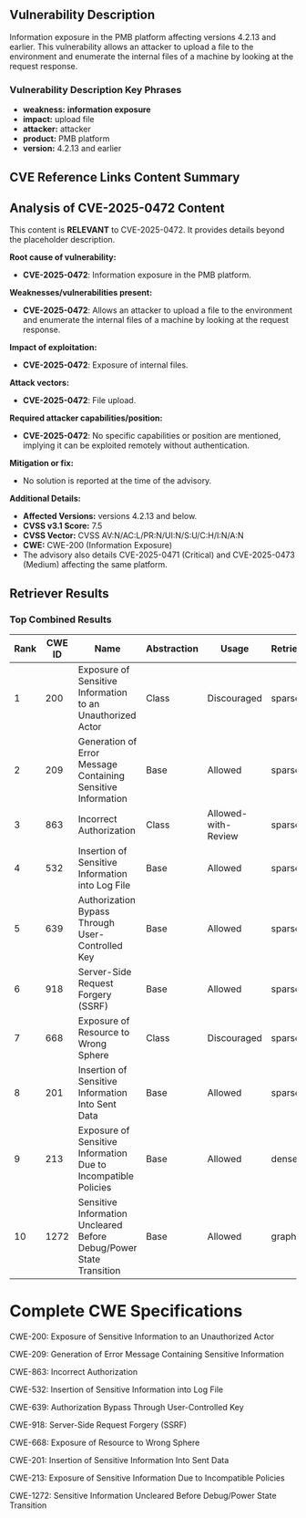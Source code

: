 ## Vulnerability Description
Information exposure in the PMB platform affecting versions 4.2.13 and earlier. This vulnerability allows an attacker to upload a file to the environment and enumerate the internal files of a machine by looking at the request response.

### Vulnerability Description Key Phrases
- **weakness:** **information exposure**
- **impact:** upload file
- **attacker:** attacker
- **product:** PMB platform
- **version:** 4.2.13 and earlier

## CVE Reference Links Content Summary
## Analysis of CVE-2025-0472 Content

This content is **RELEVANT** to CVE-2025-0472. It provides details beyond the placeholder description.

**Root cause of vulnerability:**

*   **CVE-2025-0472**: Information exposure in the PMB platform.

**Weaknesses/vulnerabilities present:**

*   **CVE-2025-0472**: Allows an attacker to upload a file to the environment and enumerate the internal files of a machine by looking at the request response.

**Impact of exploitation:**

*   **CVE-2025-0472**: Exposure of internal files.

**Attack vectors:**

*   **CVE-2025-0472**: File upload.

**Required attacker capabilities/position:**

*   **CVE-2025-0472**: No specific capabilities or position are mentioned, implying it can be exploited remotely without authentication.

**Mitigation or fix:**

*   No solution is reported at the time of the advisory.

**Additional Details:**

*   **Affected Versions:** versions 4.2.13 and below.
*   **CVSS v3.1 Score:** 7.5
*   **CVSS Vector:** CVSS AV:N/AC:L/PR:N/UI:N/S:U/C:H/I:N/A:N
*   **CWE:** CWE-200 (Information Exposure)
*   The advisory also details CVE-2025-0471 (Critical) and CVE-2025-0473 (Medium) affecting the same platform.

## Retriever Results

### Top Combined Results

| Rank | CWE ID | Name | Abstraction | Usage  | Retrievers | Individual Scores |
|------|--------|------|-------------|-------|------------|-------------------|
| 1 | 200 | Exposure of Sensitive Information to an Unauthorized Actor | Class | Discouraged | sparse | 0.248 |
| 2 | 209 | Generation of Error Message Containing Sensitive Information | Base | Allowed | sparse | 0.244 |
| 3 | 863 | Incorrect Authorization | Class | Allowed-with-Review | sparse | 0.240 |
| 4 | 532 | Insertion of Sensitive Information into Log File | Base | Allowed | sparse | 0.235 |
| 5 | 639 | Authorization Bypass Through User-Controlled Key | Base | Allowed | sparse | 0.234 |
| 6 | 918 | Server-Side Request Forgery (SSRF) | Base | Allowed | sparse | 0.233 |
| 7 | 668 | Exposure of Resource to Wrong Sphere | Class | Discouraged | sparse | 0.230 |
| 8 | 201 | Insertion of Sensitive Information Into Sent Data | Base | Allowed | sparse | 0.229 |
| 9 | 213 | Exposure of Sensitive Information Due to Incompatible Policies | Base | Allowed | dense | 0.615 |
| 10 | 1272 | Sensitive Information Uncleared Before Debug/Power State Transition | Base | Allowed | graph | 0.002 |



# Complete CWE Specifications

CWE-200: Exposure of Sensitive Information to an Unauthorized Actor

CWE-209: Generation of Error Message Containing Sensitive Information

CWE-863: Incorrect Authorization

CWE-532: Insertion of Sensitive Information into Log File

CWE-639: Authorization Bypass Through User-Controlled Key

CWE-918: Server-Side Request Forgery (SSRF)

CWE-668: Exposure of Resource to Wrong Sphere

CWE-201: Insertion of Sensitive Information Into Sent Data

CWE-213: Exposure of Sensitive Information Due to Incompatible Policies

CWE-1272: Sensitive Information Uncleared Before Debug/Power State Transition